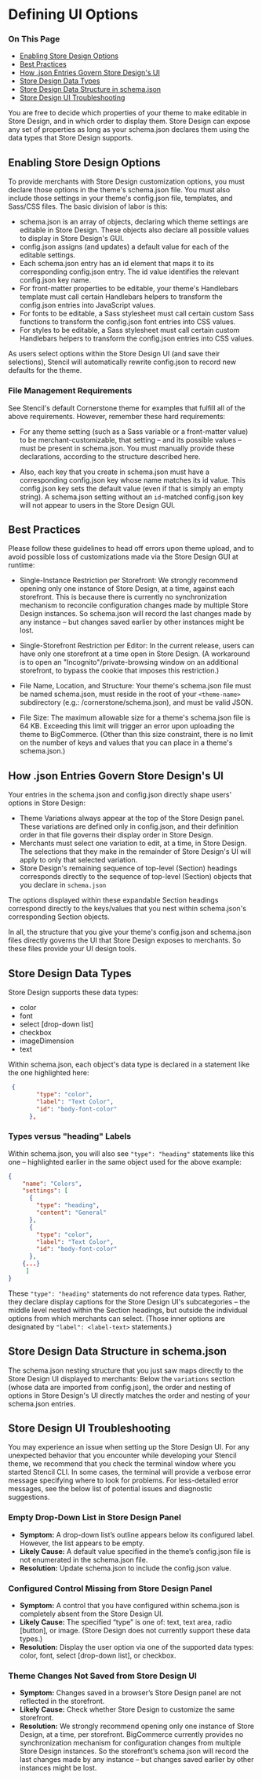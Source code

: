 # Defining UI Options

<div class="otp" id="no-index">

### On This Page
- [Enabling Store Design Options](#enabling-store-design-options)
- [Best Practices](#best-practices)
- [How .json Entries Govern Store Design's UI](#how-json-entries-govern-store-designs-ui)
- [Store Design Data Types](#store-design-data-types)
- [Store Design Data Structure in schema.json](#store-design-data-structure-in-schemajson)
- [Store Design UI Troubleshooting](#store-design-ui-troubleshooting)

</div> 

You are free to decide which properties of your theme to make editable in Store Design, and in which order to display them. Store Design can expose any set of properties as long as your <span class="fn">schema.json</span> declares them using the data types that Store Design supports.

## Enabling Store Design Options

To provide merchants with Store Design customization options, you must declare those options in the theme's <span class="fn">schema.json file</span>. You must also include those settings in your theme's <span class="fn">config.json</span> file, templates, and Sass/CSS files. The basic division of labor is this:
* <span class="fn">schema.json</span> is an array of objects, declaring which theme settings are editable in Store Design. These objects also declare all possible values to display in Store Design's GUI.
* <span class="fn">config.json</span> assigns (and updates) a default value for each of the editable settings.
* Each <span class="fn">schema.json</span> entry has an id element that maps it to its corresponding config.json entry. The id value identifies the relevant config.json key name.
* For front-matter properties to be editable, your theme's Handlebars template must call certain Handlebars helpers to transform the config.json entries into JavaScript values.
* For fonts to be editable, a Sass stylesheet must call certain custom Sass functions to transform the <span class="fn">config.json</span> font entries into CSS values.
* For styles to be editable, a Sass stylesheet must call certain custom Handlebars helpers to transform the <span class="fn">config.json</span> entries into CSS values.

As users select options within the Store Design UI (and save their selections), Stencil will automatically rewrite <span class="fn">config.json</span> to record new defaults for the theme.

### File Management Requirements

See Stencil's default Cornerstone theme for examples that fulfill all of the above requirements. However, remember these hard requirements:

* For any theme setting (such as a Sass variable or a front-matter value) to be merchant-customizable,
that setting – and its possible values – must be present in <span class="fn">schema.json</span>. You must manually provide these declarations, according to the structure described here.

* Also, each key that you create in schema.json must have a corresponding <span class="fn">config.json</span> key whose name matches its id value. This <span class="fn">config.json</span> key sets the default value (even if that is simply an empty string). A <span class="fn">schema.json</span> setting without an `id`-matched <span class="fn">config.json</span> key will not appear to users in the Store Design GUI.

## Best Practices

Please follow these guidelines to head off errors upon theme upload, and to avoid possible loss of customizations made via the Store Design GUI at runtime:

* Single-Instance Restriction per Storefront: We strongly recommend opening only one instance of Store Design, at a time, against each storefront. This is because there is currently no synchronization mechanism to reconcile configuration changes made by multiple Store Design instances. So <span class="fn">schema.json</span> will record the last changes made by any instance – but changes saved earlier by other instances might be lost.

* Single-Storefront Restriction per Editor: In the current release, users can have only one storefront at a time open in Store Design. (A workaround is to open an "Incognito"/private-browsing window on an additional storefront, to bypass the cookie that imposes this restriction.)

* File Name, Location, and Structure: Your theme's <span class="fn">schema.json</span> file must be named schema.json, must reside in the root of your `<theme-name>` subdirectory (e.g.: <span class="fp">/cornerstone/schema.json</span>), and must be valid JSON.

* File Size: The maximum allowable size for a theme's <span class="fn">schema.json</span> file is 64 KB. Exceeding this limit will trigger an error upon uploading the theme to BigCommerce. (Other than this size constraint, there is no limit on the number of keys and values that you can place in a theme's <span class="fn">schema.json</span>.)

## How .json Entries Govern Store Design's UI

Your entries in the <span class=”fn”>schema.json</span> and <span class=”fn”>config.json</span> directly shape users' options in Store Design:
* Theme Variations always appear at the top of the Store Design panel. These variations are defined only in <span class="fn">config.json</span>, and their definition order in that file governs their display order in Store Design.
* Merchants must select one variation to edit, at a time, in Store Design. The selections that they make in the remainder of Store Design's UI will apply to only that selected variation.
* Store Design's remaining sequence of top-level (Section) headings corresponds directly to the sequence of top-level (Section) objects that you declare in `schema.json`

The options displayed within these expandable Section headings correspond directly to the keys/values that you nest within <span class="fn">schema.json</span>'s corresponding Section objects.

In all, the structure that you give your theme's <span class="fn">config.json</span> and <span class="fn">schema.json</span> files directly governs the UI that Store Design exposes to merchants. So these files provide your UI design tools.

## Store Design Data Types

Store Design supports these data types:
* color
* font
* select [drop-down list]
* checkbox
* imageDimension
* text

Within <span class="fn">schema.json</span>, each object's data type is declared in a statement like the one highlighted here:

<div class="HubBlock-header">
    <div class="HubBlock-header-title flex items-center">
        <div class="HubBlock-header-name"></div>
    </div><div class="HubBlock-header-subtitle"></div>
</div>

<!--
title: ""
subtitle: ""
lineNumbers: true
-->

```json
 {
        "type": "color",
        "label": "Text Color",
        "id": "body-font-color"
      },
```

### Types versus "heading" Labels

Within <span class="fn">schema.json</span>, you will also see `"type": "heading"` statements like this one – highlighted earlier in the same object used for the above example:

<div class="HubBlock-header">
    <div class="HubBlock-header-title flex items-center">
        <div class="HubBlock-header-name"></div>
    </div><div class="HubBlock-header-subtitle"></div>
</div>

<!--
title: ""
subtitle: ""
lineNumbers: true
-->

```json
{
    "name": "Colors",
    "settings": [
      {
        "type": "heading",
        "content": "General"
      },
      {
        "type": "color",
        "label": "Text Color",
        "id": "body-font-color"
      },
    {...}
     ]
}
```

These `"type": "heading"` statements do not reference data types. Rather, they declare display captions for the Store Design UI's subcategories – the middle level nested within the Section headings, but outside the individual options from which merchants can select. (Those inner options are designated by `"label": <label-text>` statements.)

## Store Design Data Structure in <span class="fn">schema.json</span> 

The <span class="fn">schema.json</span> nesting structure that you just saw maps directly to the Store Design UI displayed to merchants: Below the `variations` section (whose data are imported from <span class="fn">config.json</span>), the order and nesting of options in Store Design's UI directly matches the order and nesting of your <span class="fn">schema.json</span> entries.

## Store Design UI Troubleshooting

You may experience an issue when setting up the Store Design UI. For any unexpected behavior that you encounter while developing your Stencil theme, we recommend that you check the terminal window where you started Stencil CLI. In some cases, the terminal will provide a verbose error message specifying where to look for problems. For less-detailed error messages, see the below list of potential issues and diagnostic suggestions.

### Empty Drop-Down List in Store Design Panel

* **Symptom:** A drop-down list’s outline appears below its configured label. However, the list appears to be empty.
* **Likely Cause:** A default value specified in the theme’s config.json file is not enumerated in the schema.json file.
* **Resolution:** Update schema.json to include the config.json value.

### Configured Control Missing from Store Design Panel
* **Symptom:** A control that you have configured within schema.json is completely absent from the Store Design UI.
* **Likely Cause:** The specified “type” is one of: text, text area, radio [button], or image. (Store Design does not currently support these data types.)
* **Resolution:** Display the user option via one of the supported data types: color, font, select [drop-down list], or checkbox.

### Theme Changes Not Saved from Store Design UI
* **Symptom:** Changes saved in a browser’s Store Design panel are not reflected in the storefront.
* **Likely Cause:** Check whether Store Design to customize the same storefront.
* **Resolution:** We strongly recommend opening only one instance of Store Design, at a time, per storefront. BigCommerce currently provides no synchronization mechanism for configuration changes from multiple Store Design instances. So the storefront’s schema.json will record the last changes made by any instance – but changes saved earlier by other instances might be lost.
